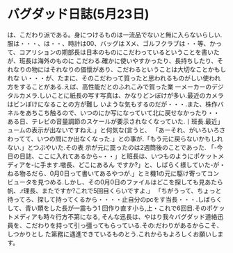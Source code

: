 # バグダッド日誌(5月23日)

は、こだわり派である。身につけるものは一流品でないと無に入らないらしい.服は・・・、は・・、時計は00、バッグは
Xメ、ゴルフクラブは・・等、かって、コアリションの期部長は日本のものにこだわっているということを書いたが、班長は海外のものに
こだわる.確かに使いやすかったり、長持ちしたり、それなりの物にはそれなりの価懷があり、こだわるということは大切なことかもしれな
い・・・が、たまに、そのこだわって質ったと思われるものがしい使われ方をすることがある.えば、高性能だとのふれこみで賀った業
一メーカーのデジタルカメラ.しいことに紙長の写す写真は、かなりどンぼけが多い.最近のカメラはビンぼけになることの方が難し
いような気もするのだが・・・.また、株作バネルをあちこち触るので、いつのにか写になっていて北に戻せなかったり・・
ある日、テレビの音量調節のスケールが要示されなくなっていた.丨班長.最近」ュームの表示が出ないですねえ.」と何気な(言うと、
「あーそれ、がいろいろさわってて、いつの問にか出なくなった.」との事が.「もう元に戻らないかもしれない.」とつぶやいた.その表
示が元に罠ったのは2週筒後のことであった.
「-今日の日誌、ここに入れてあるから~・・」と班長は、いつものようにポケットメディアを-に手ます.嗷長、どこにあるん
ですか?」と、しばらく様していた-が・ねる物るだら、0月0日って書いてあるやつが.」とミ機1の元に駆け寄ってコン
ビュータを見つめる.しかし、その0月0日のファイルはどこを探しても見あたら帆、.r理長、またですか?これで5回目くらいですよ.」
「ちがうって、ちょっと待ってろ、探して持ってくるから・・・・止自分のpcをす当長・・・.しばらくして、青い類をした長が一震もう1
回作り直す小ら,上・これで6回目.そのポケットメディアも時々行方不第になる,
そんな迅長は、やはり我々バグダッド道絡迅員を、こだわりを持って引っ彊ってもらっている.その:だわりがあるからこそ、しつかりとし
た第務に遇進できているものとう.これからもよろしくお願いします。
